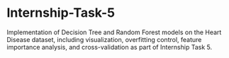 # Internship-Task-5
Implementation of Decision Tree and Random Forest models on the Heart Disease dataset, including visualization, overfitting control, feature importance analysis, and cross-validation as part of Internship Task 5.
